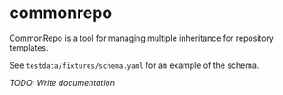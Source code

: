 # commonrepo

CommonRepo is a tool for managing multiple inheritance for repository templates.

See `testdata/fixtures/schema.yaml` for an example of the schema.

*TODO: Write documentation*
